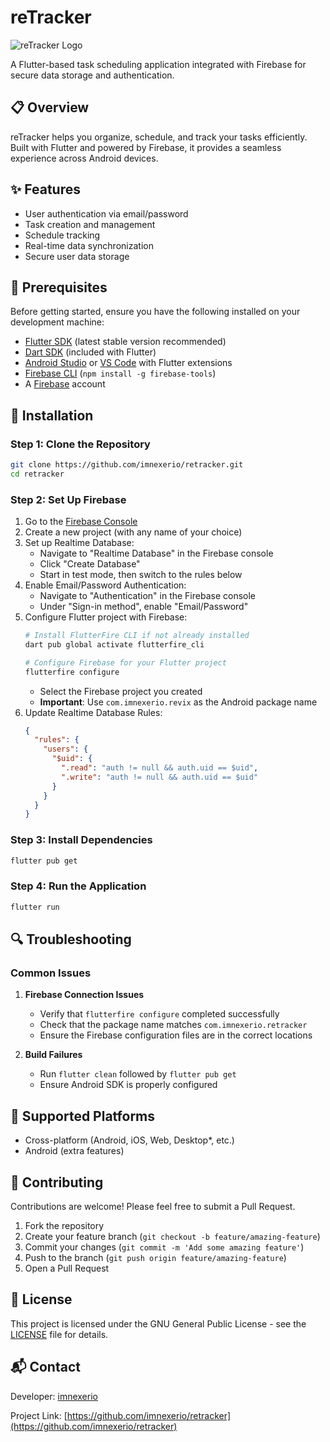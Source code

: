 # reTracker

![reTracker Logo](https://github.com/user-attachments/assets/3402207c-4d9c-4572-a392-c4c9994816e1)

A Flutter-based task scheduling application integrated with Firebase for secure data storage and authentication.

## 📋 Overview

reTracker helps you organize, schedule, and track your tasks efficiently. Built with Flutter and powered by Firebase, it provides a seamless experience across Android devices.

## ✨ Features

- User authentication via email/password
- Task creation and management
- Schedule tracking
- Real-time data synchronization
- Secure user data storage

## 🔧 Prerequisites

Before getting started, ensure you have the following installed on your development machine:

- [Flutter SDK](https://docs.flutter.dev/get-started/install) (latest stable version recommended)
- [Dart SDK](https://dart.dev/get-dart) (included with Flutter)
- [Android Studio](https://developer.android.com/studio) or [VS Code](https://code.visualstudio.com/) with Flutter extensions
- [Firebase CLI](https://firebase.google.com/docs/cli) (`npm install -g firebase-tools`)
- A [Firebase](https://console.firebase.google.com/) account

## 🚀 Installation

### Step 1: Clone the Repository

```sh
git clone https://github.com/imnexerio/retracker.git
cd retracker
```

### Step 2: Set Up Firebase

1. Go to the [Firebase Console](https://console.firebase.google.com/)
2. Create a new project (with any name of your choice)
3. Set up Realtime Database:
   - Navigate to "Realtime Database" in the Firebase console
   - Click "Create Database"
   - Start in test mode, then switch to the rules below
4. Enable Email/Password Authentication:
   - Navigate to "Authentication" in the Firebase console
   - Under "Sign-in method", enable "Email/Password"
5. Configure Flutter project with Firebase:
   ```sh
   # Install FlutterFire CLI if not already installed
   dart pub global activate flutterfire_cli
   
   # Configure Firebase for your Flutter project
   flutterfire configure
   ```
   - Select the Firebase project you created
   - **Important**: Use `com.imnexerio.revix` as the Android package name
6. Update Realtime Database Rules:
   ```json
   {
     "rules": {
       "users": {
         "$uid": {
           ".read": "auth != null && auth.uid == $uid",
           ".write": "auth != null && auth.uid == $uid"
         }
       }
     }
   }
   ```

### Step 3: Install Dependencies

```sh
flutter pub get
```

### Step 4: Run the Application

```sh
flutter run
```

## 🔍 Troubleshooting

### Common Issues

1. **Firebase Connection Issues**
   - Verify that `flutterfire configure` completed successfully
   - Check that the package name matches `com.imnexerio.retracker`
   - Ensure the Firebase configuration files are in the correct locations

2. **Build Failures**
   - Run `flutter clean` followed by `flutter pub get`
   - Ensure Android SDK is properly configured

## 📱 Supported Platforms

- Cross-platform (Android, iOS, Web, Desktop*, etc.)
- Android (extra features)

## 🤝 Contributing

Contributions are welcome! Please feel free to submit a Pull Request.

1. Fork the repository
2. Create your feature branch (`git checkout -b feature/amazing-feature`)
3. Commit your changes (`git commit -m 'Add some amazing feature'`)
4. Push to the branch (`git push origin feature/amazing-feature`)
5. Open a Pull Request

## 📄 License

This project is licensed under the GNU General Public License - see the [LICENSE](LICENSE) file for details.

## 📬 Contact

Developer: [imnexerio](https://github.com/imnexerio)

Project Link: [https://github.com/imnexerio/retracker](https://github.com/imnexerio/retracker)
